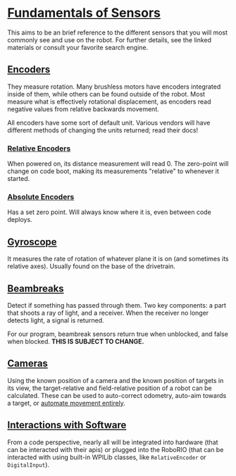 # [Fundamentals of Sensors](https://docs.wpilib.org/en/stable/docs/software/hardware-apis/sensors/sensor-overview-software.html#sensor-overview-software)

This aims to be an brief reference to the different sensors that you will most commonly see and use on the robot. For further details, see the linked materials or consult your favorite search engine.

## [Encoders](https://docs.wpilib.org/en/stable/docs/software/hardware-apis/sensors/encoders-software.html#encoders-software)

They measure rotation. Many brushless motors have encoders integrated inside of them, while others can be found outside of the robot. Most measure what is effectively rotational displacement, as encoders read negative values from relative backwards movement.

All encoders have some sort of default unit. Various vendors will have different methods of changing the units returned; read their docs!

### [Relative Encoders](https://docs.wpilib.org/en/stable/docs/software/hardware-apis/sensors/sensor-overview-software.html#sensor-overview-software)

When powered on, its distance measurement will read 0. The zero-point will change on code boot, making its measurements "relative" to whenever it started.

### [Absolute Encoders](https://docs.wpilib.org/en/stable/docs/software/hardware-apis/sensors/encoders-software.html#encoders-software)

Has a set zero point. Will always know where it is, even between code deploys.

## [Gyroscope](https://docs.wpilib.org/en/stable/docs/software/hardware-apis/sensors/gyros-software.html)

It measures the rate of rotation of whatever plane it is on (and sometimes its relative axes). Usually found on the base of the drivetrain.

## [Beambreaks]()

Detect if something has passed through them. Two key components: a part that shoots a ray of light, and a receiver. When the receiver no longer detects light, a signal is returned.

For our program, beambreak sensors return true when unblocked, and false when blocked. **THIS IS SUBJECT TO CHANGE.**

## [Cameras](https://docs.photonvision.org/en/latest/docs/integration/aprilTagStrategies.html)

Using the known position of a camera and the known position of targets in its view, the target-relative and field-relative position of a robot can be calculated. These can be used to auto-correct odometry, auto-aim towards a target, or [automate movement entirely](https://www.youtube.com/watch?v=2zB0w69P4mc&t=73s).

## [Interactions with Software](https://docs.wpilib.org/en/stable/docs/software/hardware-apis/sensors/digital-inputs-software.html#digital-inputs-software)

From a code perspective, nearly all will be integrated into hardware (that can be interacted with their apis) or plugged into the RoboRIO (that can be interacted with using built-in WPILib classes, like `RelativeEncoder` or `DigitalInput`).
